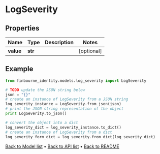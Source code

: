 # LogSeverity


## Properties
Name | Type | Description | Notes
------------ | ------------- | ------------- | -------------
**value** | **str** |  | [optional] 

## Example

```python
from finbourne_identity.models.log_severity import LogSeverity

# TODO update the JSON string below
json = "{}"
# create an instance of LogSeverity from a JSON string
log_severity_instance = LogSeverity.from_json(json)
# print the JSON string representation of the object
print LogSeverity.to_json()

# convert the object into a dict
log_severity_dict = log_severity_instance.to_dict()
# create an instance of LogSeverity from a dict
log_severity_form_dict = log_severity.from_dict(log_severity_dict)
```
[Back to Model list](../README.md#documentation-for-models) &#8226; [Back to API list](../README.md#documentation-for-api-endpoints) &#8226; [Back to README](../README.md)


